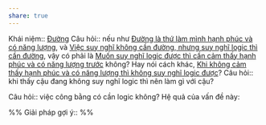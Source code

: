 ```yaml
---
share: true
---
```

Khái niệm:: [Đường](../../T%E1%BB%AB%20%C4%91i%E1%BB%83n/Trung%20t%C3%ADnh/%C4%90%C6%B0%E1%BB%9Dng.md)
Câu hỏi:: nếu như [Đường là thứ làm mình hạnh phúc và có năng lượng](./%C4%90%C6%B0%E1%BB%9Dng%20l%C3%A0%20th%E1%BB%A9%20l%C3%A0m%20m%C3%ACnh%20h%E1%BA%A1nh%20ph%C3%BAc%20v%C3%A0%20c%C3%B3%20n%C4%83ng%20l%C6%B0%E1%BB%A3ng.md), và [Việc suy nghĩ không cần đường, nhưng suy nghĩ logic thì cần đường](Vi%E1%BB%87c%20suy%20ngh%C4%A9%20kh%C3%B4ng%20c%E1%BA%A7n%20%C4%91%C6%B0%E1%BB%9Dng,%20nh%C6%B0ng%20suy%20ngh%C4%A9%20logic%20th%C3%AC%20c%E1%BA%A7n%20%C4%91%C6%B0%E1%BB%9Dng.md), vậy có phải là [Muốn suy nghĩ logic được thì cần cảm thấy hạnh phúc và có năng lượng trước](Mu%E1%BB%91n%20suy%20ngh%C4%A9%20logic%20%C4%91%C6%B0%E1%BB%A3c%20th%C3%AC%20c%E1%BA%A7n%20c%E1%BA%A3m%20th%E1%BA%A5y%20h%E1%BA%A1nh%20ph%C3%BAc%20v%C3%A0%20c%C3%B3%20n%C4%83ng%20l%C6%B0%E1%BB%A3ng%20tr%C6%B0%E1%BB%9Bc.md) không? Hay nói cách khác, [Khi không cảm thấy hạnh phúc và có năng lượng thì không suy nghĩ logic được](Khi%20kh%C3%B4ng%20c%E1%BA%A3m%20th%E1%BA%A5y%20h%E1%BA%A1nh%20ph%C3%BAc%20v%C3%A0%20c%C3%B3%20n%C4%83ng%20l%C6%B0%E1%BB%A3ng%20th%C3%AC%20kh%C3%B4ng%20suy%20ngh%C4%A9%20logic%20%C4%91%C6%B0%E1%BB%A3c.md)? 
Câu hỏi:: khi thấy cậu đang không suy nghĩ logic thì nên làm gì với cậu? 

Câu hỏi:: việc công bằng có cần logic không? 
Hệ quả của vấn đề này:


%%
Giải pháp gợi ý:: 
%%


